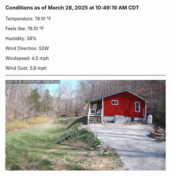 ### Conditions as of March 28, 2025 at 10:49:19 AM CDT 

Temperature: 78.10 &deg;F

Feels like: 78.10 &deg;F

Humidity: 38%

Wind Direction: SSW

Windspeed: 4.5 mph

Wind Gust: 5.8 mph

---

<img src="./images/latest.jpeg"/>


